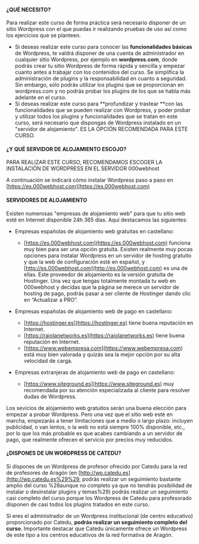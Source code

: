 #### ¿QUÉ NECESITO?

Para realizar este curso de forma práctica será necesario disponer de un sitio Wordpress con el que puedas ir realizando pruebas de uso así como los ejercicios que se planteen.

* Si deseas realizar este curso para conocer las **funcionalidades básicas** de Wordpress, te valdrá disponer de una cuenta de administrador en cualquier sitio Wordpress, por ejemplo en **wordpress.com**, donde podrás crear tu sitio Wordpress de forma rápida y sencilla y empezar cuanto antes a trabajar con los contenidos del curso. Se simplifica la administración de plugins y la responsabilidad en cuanto a seguridad. Sin embargo, sólo podrás utilizar los plugins que se proporcionan en wordpress.com y no podrás probar los plugins de los que se habla más adelante en el curso.
* Si deseas realizar este curso para **profundizar y trastear **con las funcionalidades que se pueden realizar con Wordpress, y poder probar y utilizar todos los plugins y funcionalidades que se tratan en este curso, será necesario que dispongas de Wordpress instalado en un "servidor de alojamiento". ES LA OPCIÓN RECOMENDADA PARA ESTE CURSO. 

#### **¿Y QUÉ SERVIDOR DE ALOJAMIENTO ESCOJO?**

PARA REALIZAR ESTE CURSO, RECOMENDAMOS ESCOGER LA INSTALACIÓN DE WORDPRESS EN EL SERVIDOR 000webhost

A continuación se indicará cómo instalar Wordpress paso a paso en [https://es.000webhost.com](https://es.000webhost.com)

#### **SERVIDORES DE ALOJAMIENTO**

Existen numerosas "empresas de alojamiento web" para que tu sitio web esté en Internet disponible 24h 365 días. Aquí destacamos las siguientes:

* Empresas españolas de alojamiento web gratuitas en castellano:

  * [https://es.000webhost.com](https://es.000webhost.com) funciona muy bien para ser una opción gratuita. Existen realmente muy pocas opciones para instalar Wordpress en un servidor de hosting gratuito y que la web de configuración esté en español, y [http://es.000webhost.com](http://es.000webhost.com) es una de ellas. Este proveedor de alojamiento es la versión gratuita de Hostinger. Una vez que tengas totalmente montada tu web en 000webhost y decidas que la página se merece un servidor de hosting de pago, podrás pasar a ser cliente de Hostinger dando clic en “Actualizar a PRO”.

* Empresas españolas de alojamiento web de pago en castellano:

  * [https://hostinger.es](https://hostinger.es) tiene buena reputación en Internet.
  * [https://raiolanetworks.es](https://raiolanetworks.es) tiene buena reputación en Internet.
  * [https://www.webempresa.com](https://www.webempresa.com) está muy bien valorada y quizás sea la mejor opción por su alta velocidad de carga.

* Empresas extranjeras de alojamiento web de pago en castellano:

  * [https://www.siteground.es](https://www.siteground.es) muy recomendada por su atención especializada al cliente para resolver dudas de Wordpress.

Los sevicios de alojamiento web gratuitos serán una buena elección para empezar a probar Wordpress. Pero una vez que el sitio web esté en marcha, empezarás a tener limitaciones que a medio o largo plazo: incluyen publicidad, o van lentos, o la web no está siempre 100% disponible, etc., por lo que los más probable es que acabes cambiando a un servidor de pago, que realmente ofrecen el servicio por precios muy reducidos.

#### ¿DISPONES DE UN WORDPRESS DE CATEDU?

Si dispones de un Wordpress de profesor ofrecido por Catedu para la red de profesores de Aragón \(en [http://wp.catedu.es](http://wp.catedu.es%29%29, podrás realizar un seguimiento bastante amplio del curso %28aunque no completo ya que no tendrás posibilidad de instalar o desinstalar plugins y temas%29\) podrás realizar un seguimiento casi completo del curso porque los Wordpress de Catedu para profesorado disponen de casi todos los plugins tratados en este curso.

Si eres el administrador de un Wordpress institucional \(de centro educativo\) proporcionado por Catedu, **podrás realizar un seguimiento completo del curso**. Importante destacar que Catedu únicamente ofrece un Wordpress de este tipo a los centros educativos de la red formativa de Aragón.

